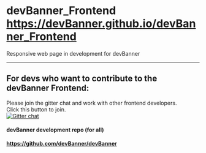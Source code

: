 # devBanner_Frontend https://devBanner.github.io/devBanner_Frontend
Responsive web page in development for devBanner

----

## For devs who want to contribute to the devBanner Frontend:
Please join the gitter chat and work with other frontend developers.                  
Click this button to join.                     
[![Gitter chat](https://badges.gitter.im/gitterHQ/services.png)](https://gitter.im/devBanner/Lobby)

#### devBanner development repo (for all)
**https://github.com/devBanner/devBanner**
